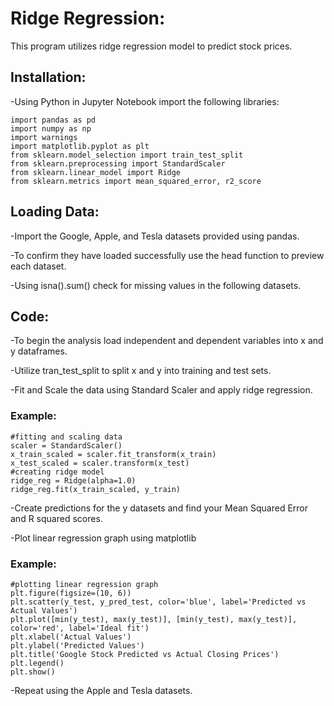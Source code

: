 # Ridge Regression:
This program utilizes ridge regression model to predict stock prices. 

## Installation:
-Using Python in Jupyter Notebook import the following libraries:

    import pandas as pd
    import numpy as np 
    import warnings 
    import matplotlib.pyplot as plt 
    from sklearn.model_selection import train_test_split
    from sklearn.preprocessing import StandardScaler
    from sklearn.linear_model import Ridge
    from sklearn.metrics import mean_squared_error, r2_score

## Loading Data:
-Import the Google, Apple, and Tesla datasets provided using pandas. 

-To confirm they have loaded successfully use the head function to preview each dataset.

-Using isna().sum() check for missing values in the following datasets.


## Code:
-To begin the analysis load independent and dependent variables into x and y dataframes.

-Utilize tran_test_split to split x and y into training and test sets.

-Fit and Scale the data using Standard Scaler and apply ridge regression.

### Example:

    #fitting and scaling data
    scaler = StandardScaler()
    x_train_scaled = scaler.fit_transform(x_train)
    x_test_scaled = scaler.transform(x_test)
    #creating ridge model
    ridge_reg = Ridge(alpha=1.0)
    ridge_reg.fit(x_train_scaled, y_train)

-Create predictions for the y datasets and find your Mean Squared Error and R squared scores. 

-Plot linear regression graph using matplotlib

### Example:

    #plotting linear regression graph 
    plt.figure(figsize=(10, 6))
    plt.scatter(y_test, y_pred_test, color='blue', label='Predicted vs Actual Values')
    plt.plot([min(y_test), max(y_test)], [min(y_test), max(y_test)], color='red', label='Ideal fit')
    plt.xlabel('Actual Values')
    plt.ylabel('Predicted Values')
    plt.title('Google Stock Predicted vs Actual Closing Prices')
    plt.legend()
    plt.show()

-Repeat using the Apple and Tesla datasets. 
